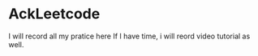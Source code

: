 # AckLeetcode

I will record all my pratice here 
If I have time, i will reord video tutorial as well.